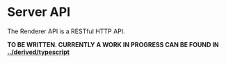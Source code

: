 # Server API

The Renderer API is a RESTful HTTP API.


**TO BE WRITTEN. CURRENTLY A WORK IN PROGRESS CAN BE FOUND IN [../derived/typescript](../derived/typescript/README.md)**
